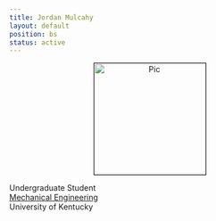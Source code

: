 ```yaml
---
title: Jordan Mulcahy
layout: default
position: bs
status: active
---
```

<div class="flex-container" >
 <div align="center"><img src="{{site.url}}/{{site.baseurl}}/assets/img/{{ page.thumb}}" alt="Pic" height="200px" width="200px" border="1px solid gray">
 </div>
 <div class = "justified">
   <p>Undergraduate Student<br />
     <a href="https://www.engr.uky.edu/research-faculty/departments/mechanical-engineering">Mechanical Engineering</a><br />
     University of Kentucky
   </p>
 </div>
</div>
